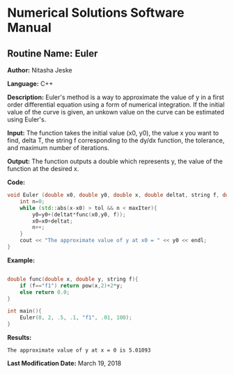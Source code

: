 # Numerical Solutions Software Manual

## **Routine Name:** Euler

**Author:** Nitasha Jeske

**Language:** C++

**Description:** Euler's method is a way to approximate the value of y in a first order differential equation using a form of numerical integration. If the initial value of the curve is given, an unkown value on the curve can be estimated using Euler's.

**Input:**  The function takes the initial value (x0, y0), the value x you want to find, delta T, the string f corresponding to the dy/dx function, the tolerance, and maximum number of iterations. 

**Output:** The function outputs a double which represents y, the value of the function at the desired x. 

**Code:**
```C++
void Euler (double x0, double y0, double x, double deltat, string f, double tol, int maxIter){
    int n=0;
    while (std::abs(x-x0) > tol && n < maxIter){
        y0=y0+(deltat*func(x0,y0, f));
        x0=x0+deltat;
        n++;
    }
    cout << "The approximate value of y at x0 = " << y0 << endl;
}
```

**Example:**
```C++

double func(double x, double y, string f){
    if (f=="f1") return pow(x,2)+2*y;
    else return 0.0;
}

int main(){
    Euler(0, 2, .5, .1, "f1", .01, 100);
}
```

**Results:**  
```
The approximate value of y at x = 0 is 5.01093
```

**Last Modification Date:** March 19, 2018
